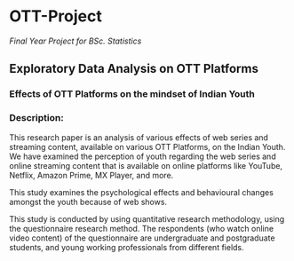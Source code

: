 # OTT-Project
*Final Year Project for BSc. Statistics*
## Exploratory Data Analysis on OTT Platforms
### Effects of OTT Platforms on the mindset of Indian Youth
### Description:
This research paper is an analysis of various effects of web series and streaming content, available on various OTT Platforms, on the Indian Youth. We have examined the perception of youth regarding the web series and online streaming content that is available on online platforms like YouTube, Netflix, Amazon Prime, MX Player, and more.

This study examines the psychological effects and behavioural changes amongst the youth because of web shows.

This study is conducted by using quantitative research methodology, using the questionnaire research method. The respondents (who watch online video content) of the questionnaire are undergraduate and postgraduate students, and young working professionals from different fields.
